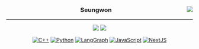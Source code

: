<div align="center">
    
  <a href="https://solved.ac/seungdollar"><img align="right" src="http://mazandi.herokuapp.com/api?handle=seungdollar&theme=dark"/></a>

  ### Seungwon
  
  ---
  <a href="https://github.com/orgs/CS-Organize/repositories/"><img src="https://img.shields.io/badge/CS-000000?style=for-the-badge&logo=github&logoColor=white"/></a>
  <a href="https://profile.intra.42.fr/users/seunan"><img src="https://img.shields.io/badge/seunan-000000?style=flat&logo=42&logoColor=white"/></a>
  <!--<a href="https://velog.io/@k1dk"><img src="https://img.shields.io/badge/k1dk.log-3DDC84?style=for-the-badge&logo=Velog&logoColor=white"/></a>-->

  <!--https://github.com/Ileriayo/markdown-badges-->
  [![C++](https://img.shields.io/badge/c++-%2300599C.svg?style=for-the-badge&logo=c%2B%2B&logoColor=white)](https://cplusplus.com/)
  [![Python](https://img.shields.io/badge/python-3670A0?style=for-the-badge&logo=python&logoColor=ffdd54)](https://docs.python.org/3/)
  [![LangGraph](https://img.shields.io/static/v1?style=for-the-badge&message=Langgraph&color=1C3C3C&logo=LangGraph&logoColor=FFFFFF&label=)](https://langchain-ai.github.io/langgraph/)
  [![JavaScript](https://img.shields.io/badge/javascript-%23323330.svg?style=for-the-badge&logo=javascript&logoColor=%23F7DF1E)](https://developer.mozilla.org/en-US/docs/Web/JavaScript)
  [![NextJS](https://img.shields.io/badge/next.js-000000?style=for-the-badge&logo=nextdotjs&logoColor=white)](https://nextjs.org/docs)
  
</div>

